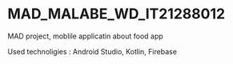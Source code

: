 # MAD_MALABE_WD_IT21288012
MAD project, moblile applicatin about food app

Used technoligies : Android Studio, Kotlin, Firebase 
